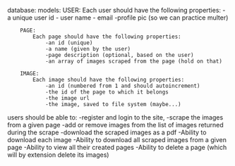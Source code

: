 
database:
    models:
        USER:
            Each user should have the following properties:
                - a unique user id
                - user name
                - email
                -profile pic (so we can practice multer)

        PAGE:
            Each page should have the following properties:
                -an id (unique)
                -a name (given by the user)
                -page description (optional, based on the user)
                -an array of images scraped from the page (hold on that)
        
        IMAGE:
            Each image should have the following properties:
                -an id (numbered from 1 and should autoincrement)
                -the id of the page to which it belongs
                -the image url
                -the image, saved to file system (maybe...)


users should be able to:
    -register and login to the site,
    -scrape the images from a given page
    -add or remove images from the list of images returned during the scrape
    -download the scraped images as a pdf
    -Ability to download each image
    -Ability to download all scraped images from a given page
    -Ability to view all their created pages
    -Ability to delete a page (which will by extension delete its images)